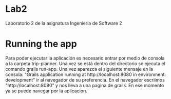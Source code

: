 # Lab2

Laboratorio 2 de la asignatura Ingenieria de Software 2

# Running the app

Para poder ejecutar la aplicación es necesario entrar por medio de consola a la carpeta trip-planner. Una vez se está dentro del directorio se ejecuta el comando grails run-app. Una vez aparezca el siguiente mensaje en la consola: "Grails application running at http://localhost:8080 in environment: development" ir al navegador de su preferencia. En el navegador escriimos "http://localhost:8080" y nos lleva a una pagina de grails. En ese momento ya se puede navegar por la aplicacion.
